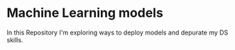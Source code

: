 # Machine Learning models

In this Repository I'm exploring ways to deploy models and depurate my DS skills. 

